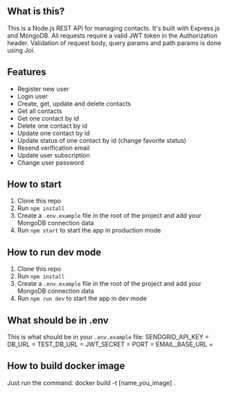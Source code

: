 ## What is this?

This is a Node.js REST API for managing contacts. It's built with Express.js and MongoDB.
All requests require a valid JWT token in the Authorization header.
Validation of request body, query params and path params is done using Joi.

## Features

- Register new user
- Login user
- Create, get, update and delete contacts
- Get all contacts
- Get one contact by id
- Delete one contact by id
- Update one contact by id
- Update status of one contact by id (change favorite status)
- Resend verification email
- Update user subscription
- Change user password

## How to start

1. Clone this repo
2. Run `npm install`
3. Create a `.env.example` file in the root of the project and add your MongoDB connection data
4. Run `npm start` to start the app in production mode

## How to run dev mode

1. Clone this repo
2. Run `npm install`
3. Create a `.env.example` file in the root of the project and add your MongoDB connection data
4. Run `npm run dev` to start the app in dev mode

## What should be in .env

This is what should be in your `.env.example` file:
SENDGRID_API_KEY =
DB_URL =
TEST_DB_URL =
JWT_SECRET =
PORT =
EMAIL_BASE_URL =

## How to build docker image

Just run the command:
docker build -t [name_you_image] .
